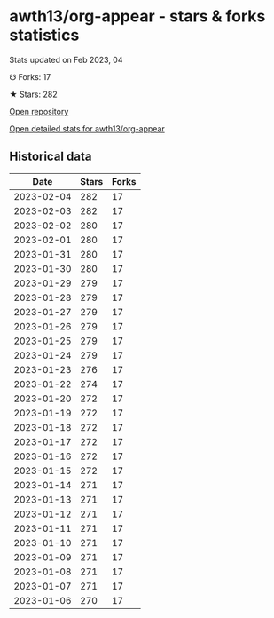 # awth13/org-appear - stars & forks statistics

Stats updated on Feb 2023, 04

☋ Forks: 17

★ Stars: 282

[Open repository](https://github.com/awth13/org-appear)

[Open detailed stats for awth13/org-appear](https://reviewgithub.com/rep/awth13/org-appear)

## Historical data
| Date | Stars | Forks |
|------|-------|-------|
| 2023-02-04 | 282 | 17 | 
| 2023-02-03 | 282 | 17 | 
| 2023-02-02 | 280 | 17 | 
| 2023-02-01 | 280 | 17 | 
| 2023-01-31 | 280 | 17 | 
| 2023-01-30 | 280 | 17 | 
| 2023-01-29 | 279 | 17 | 
| 2023-01-28 | 279 | 17 | 
| 2023-01-27 | 279 | 17 | 
| 2023-01-26 | 279 | 17 | 
| 2023-01-25 | 279 | 17 | 
| 2023-01-24 | 279 | 17 | 
| 2023-01-23 | 276 | 17 | 
| 2023-01-22 | 274 | 17 | 
| 2023-01-20 | 272 | 17 | 
| 2023-01-19 | 272 | 17 | 
| 2023-01-18 | 272 | 17 | 
| 2023-01-17 | 272 | 17 | 
| 2023-01-16 | 272 | 17 | 
| 2023-01-15 | 272 | 17 | 
| 2023-01-14 | 271 | 17 | 
| 2023-01-13 | 271 | 17 | 
| 2023-01-12 | 271 | 17 | 
| 2023-01-11 | 271 | 17 | 
| 2023-01-10 | 271 | 17 | 
| 2023-01-09 | 271 | 17 | 
| 2023-01-08 | 271 | 17 | 
| 2023-01-07 | 271 | 17 | 
| 2023-01-06 | 270 | 17 | 

